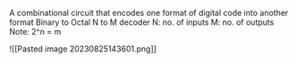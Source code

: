A combinational circuit that encodes one format of digital code into another format
Binary to Octal 
N to M decoder
N: no. of inputs
M: no. of outputs
Note: 2^n = m

![[Pasted image 20230825143601.png]]